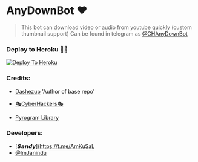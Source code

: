 # AnyDownBot ❤

> This bot can download video or audio from youtube quickly (custom thumbnail support) Can be found in telegram as [@CHAnyDownBot](https://t.me/CHAnyDownBot)

### Deploy to Heroku 🏃‍♂

[![Deploy To Heroku](https://www.herokucdn.com/deploy/button.svg)](https://heroku.com/deploy?template=https://github.com/kusalCY/AnyDownBot)

### Credits:

- [Dashezup](https://github.com/dashezup) 'Author of base repo'

- [🎭CyberHackers🎭](https://t.me/cyber0hacker)

- [Pyrogram Library](https://github.com/pyrogram/pyrogram)

### Developers:

- [𝙎𝙖𝙣𝙙𝙮](https://t.me/AmKuSaL
- [@ImJanindu](https://t.me/ImJanindu)
